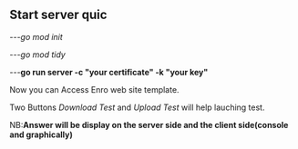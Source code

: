 ## Start server quic

---*go mod init* 

---*go mod tidy*

---**go run server -c "your certificate" -k "your key"**

Now you can Access Enro web site template.

Two Buttons *Download Test* and *Upload Test* will help lauching test.

NB:**Answer will be display on the server side and the client side(console and graphically)**
